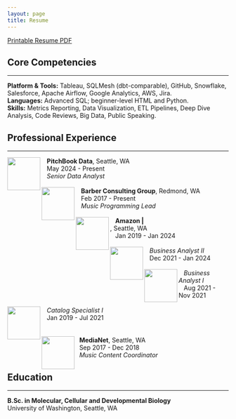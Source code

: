 ```yaml
---
layout: page
title: Resume
---
```

[Printable Resume PDF](https://biancaliebhaber.github.io/Bianca_Liebhaber_Resume.pdf)
<br/>

## Core Competencies
***
**Platform & Tools:** Tableau, SQLMesh (dbt-comparable), GitHub, Snowflake, Salesforce, Apache Airflow, Google Analytics, AWS, Jira.<br/>
**Languages:** Advanced SQL; beginner-level HTML and Python. <br/>
**Skills:** Metrics Reporting, Data Visualization, ETL Pipelines, Deep Dive Analysis, Code Reviews, Big Data, Public Speaking.

## Professional Experience
***
<img align="left" width="75" height="75" src="https://biancaliebhaber.github.io/assets/img/pitchbook_logo.png">
 &nbsp; &nbsp;<b>PitchBook Data</b>, Seattle, WA <br/> 
 &nbsp; &nbsp;May 2024 - Present<br/> 
 &nbsp; &nbsp;<i>Senior Data Analyst</i>
 <br/>
 <br/> 
<img align="left" width="75" height="75" src="https://biancaliebhaber.github.io/assets/img/barberent.jpg">
 &nbsp; &nbsp;<b>Barber Consulting Group</b>, Redmond, WA <br/> 
 &nbsp; &nbsp;Feb 2017 - Present<br/> 
 &nbsp; &nbsp;<i>Music Programming Lead</i>
 <br/>
 <br/> 
<img align="left" width="75" height="75" src="https://biancaliebhaber.github.io/assets/img/amazon_music.png">
 &nbsp; &nbsp;<b>Amazon |</b><br/>, Seattle, WA<br/> 
 &nbsp; &nbsp;Jan 2019 - Jan 2024
 <br/> 
 <br/>
<img align="left" width="75" height="75" src="https://biancaliebhaber.github.io/assets/img/gray-vertical-line.png">
 &nbsp; &nbsp;<i>Business Analyst II</i> <br/> 
 &nbsp; &nbsp;Dec 2021 - Jan 2024
 <br/> 
 <br/>
 <img align="left" width="75" height="75" src="https://biancaliebhaber.github.io/assets/img/gray-vertical-line.png">
 &nbsp; &nbsp;<i>Business Analyst I</i> <br/> 
 &nbsp; &nbsp;Aug 2021 - Nov 2021
 <br/> 
 <br/> 
 <img align="left" width="75" height="75" src="https://biancaliebhaber.github.io/assets/img/gray-vertical-line.png">
 &nbsp; &nbsp;<i>Catalog Specialist I</i> <br/> 
 &nbsp; &nbsp;Jan 2019 - Jul 2021
 <br/> 
 <br/>
 <br/> 
 <img align="left" width="75" height="75" src="https://biancaliebhaber.github.io/assets/img/medianet.jpeg">
 &nbsp;&nbsp;<b>MediaNet</b>, Seattle, WA <br/> 
 &nbsp;&nbsp;Sep 2017 - Dec 2018<br/> 
 &nbsp;&nbsp;<i>Music Content Coordinator</i>



<h2 id="education">Education</h2> 
<hr> 
<p><strong>B.Sc. in Molecular, Cellular and Developmental Biology</strong><br/>
University of Washington, Seattle, WA	</p>	

